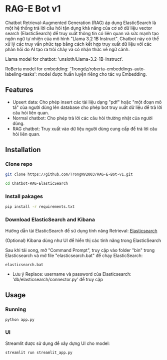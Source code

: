 # RAG-E Bot v1

Chatbot Retrieval-Augmented Generation (RAG) áp dụng ElasticSearch là một hệ thống trả lời câu hỏi tận dụng khả năng của cơ sở dữ liệu vector search (ElasticSearch) để truy xuất thông tin có liên quan và sức mạnh tạo ngôn ngữ tự nhiên của mô hình "Llama 3.2 1B Instruct". Chatbot này có thể xử lý các truy vấn phức tạp bằng cách kết hợp truy xuất dữ liệu với các phản hồi do AI tạo ra trôi chảy và có nhận thức về ngữ cảnh.

Llama model for chatbot: 'unsloth/Llama-3.2-1B-Instruct'.

RoBerta model for embedding: 'Trongdz/roberta-embeddings-auto-labeling-tasks': model được huấn luyện riêng cho tác vụ Embedding.

## Features
- Upsert data: Cho phép insert các tài liệu dạng "pdf" hoặc "một đoạn mô tả" của người dùng lên database cho phép bot truy xuất dữ liệu để trả lời câu hỏi liên quan.
- Normal chatbot: Cho phép trả lời các câu hỏi thường nhật của người dùng.
- RAG chatbot: Truy xuất vào dữ liệu người dùng cung cấp để trả lời câu hỏi liên quan.

## Installation
### Clone repo
```sh
git clone https://github.com/TrongNV2003/RAG-E-Bot-v1.git

cd Chatbot-RAG-ElasticSearch
```

### Install pakages

```sh
pip install -r requirements.txt
```

### Download ElasticSearch and Kibana
Hướng dẫn tải ElasticSearch để sử dụng tính năng Retrieval: [Elasticsearch](https://www.youtube.com/watch?v=0EJoVQkjXps)

(Optional) Kibana dùng như UI để hiển thị các tính năng trong ElasticSearch

Sau khi tải xong, mở "Command Prompt", truy cập vào folder "bin" trong Elasticsearch và mở file "elasticsearch.bat" để chạy ElasticSearch: 
```
elasticsearch.bat
```

- Lưu ý Replace: username và password của Elasticsearch: 'db/elasticsearch/connector.py' để truy cập

## Usage
### Running
```
python app.py
```

### UI
Streamlit được sử dụng để xây dựng UI cho model:
```
streamlit run streamlit_app.py
```